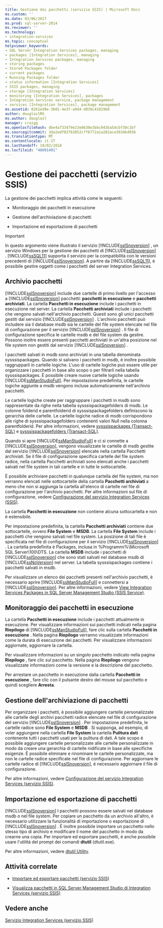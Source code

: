 ```yaml
---
title: Gestione dei pacchetti (servizio SSIS) | Microsoft Docs
ms.custom: ''
ms.date: 03/06/2017
ms.prod: sql-server-2014
ms.reviewer: ''
ms.technology:
- integration-services
ms.topic: conceptual
helpviewer_keywords:
- SQL Server Integration Services packages, managing
- packages [Integration Services], managing
- Integration Services packages, managing
- storing packages
- Stored Packages folder
- current packages
- Running Packages folder
- status information [Integration Services]
- SSIS packages, managing
- storage [Integration Services]
- monitoring [Integration Services], packages
- Integration Services service, package management
- services [Integration Services], package management
ms.assetid: 0261ed9e-3b01-4e37-a9d4-d039c41029b6
author: douglaslMS
ms.author: douglasl
manager: craigg
ms.openlocfilehash: dbe4a733479e23e8630e3bbc043ba5dcbf30c1bf
ms.sourcegitcommit: 3da2edf82763852cff6772a1a282ace3034b4936
ms.translationtype: MT
ms.contentlocale: it-IT
ms.lasthandoff: 10/02/2018
ms.locfileid: "48091491"
---
```

# <a name="package-management-ssis-service"></a>Gestione dei pacchetti (servizio SSIS)
  La gestione dei pacchetti implica attività come le seguenti:  
  
-   Monitoraggio dei pacchetti in esecuzione  
  
-   Gestione dell'archiviazione di pacchetti  
  
-   Importazione ed esportazione di pacchetti  
  
> [!IMPORTANT]  
>  In questo argomento viene illustrato il servizio [!INCLUDE[ssISnoversion](../../includes/ssisnoversion-md.md)] , un servizio Windows per la gestione dei pacchetti di [!INCLUDE[ssISnoversion](../../includes/ssisnoversion-md.md)] . [!INCLUDE[ssSQL11](../../includes/sssql11-md.md)] supporta il servizio per la compatibilità con le versioni precedenti di [!INCLUDE[ssISnoversion](../../includes/ssisnoversion-md.md)]. A partire da [!INCLUDE[ssSQL11](../../includes/sssql11-md.md)], è possibile gestire oggetti come i pacchetti del server Integration Services.  
  
## <a name="package-store"></a>Archivio pacchetti  
 [!INCLUDE[ssISnoversion](../../includes/ssisnoversion-md.md)] include due cartelle di primo livello per l'accesso a [!INCLUDE[ssISnoversion](../../includes/ssisnoversion-md.md)] pacchetti: **pacchetti in esecuzione** e **pacchetti archiviati**. La cartella **Pacchetti in esecuzione** include i pacchetti in esecuzione nel server. La cartella **Pacchetti archiviati** include i pacchetti che vengono salvati nell'archivio pacchetti. Questi sono gli unici pacchetti gestiti dal servizio [!INCLUDE[ssISnoversion](../../includes/ssisnoversion-md.md)] . L'archivio pacchetti può includere sia il database msdb sia le cartelle del file system elencate nel file di configurazione per il servizio [!INCLUDE[ssISnoversion](../../includes/ssisnoversion-md.md)] . Il file di configurazione specifica le cartelle msdb e del file system da gestire. Possono inoltre essere presenti pacchetti archiviati in un'altra posizione nel file system non gestiti dal servizio [!INCLUDE[ssISnoversion](../../includes/ssisnoversion-md.md)] .  
  
 I pacchetti salvati in msdb sono archiviati in una tabella denominata sysssispackages. Quando si salvano i pacchetti in msdb, è inoltre possibile raggrupparli in cartelle logiche. L'uso di cartelle logiche può essere utile per organizzare i pacchetti in base allo scopo o per filtrarli nella tabella sysssispackages. È possibile creare nuove cartelle logiche usando [!INCLUDE[ssManStudioFull](../../includes/ssmanstudiofull-md.md)]. Per impostazione predefinita, le cartelle logiche aggiunte a msdb vengono incluse automaticamente nell'archivio pacchetti.  
  
 Le cartelle logiche create per raggruppare i pacchetti in msdb sono rappresentate da righe nella tabella sysssispackagefolders di msdb. Le colonne folderid e parentfolderid di sysssispackagefolders definiscono la gerarchia delle cartelle. Le cartelle logiche radice di msdb corrispondono alle righe di sysssispackagefolders contenenti valori Null nella colonna parentfolderid. Per altre informazioni, vedere [sysssispackages &#40;Transact-SQL&#41;](/sql/relational-databases/system-tables/sysssispackages-transact-sql) e [sysssispackagefolders &#40;Transact-SQL&#41;](/sql/relational-databases/system-tables/sysssispackagefolders-transact-sql).  
  
 Quando si apre [!INCLUDE[ssManStudioFull](../../includes/ssmanstudiofull-md.md)] e ci si connette a [!INCLUDE[ssISnoversion](../../includes/ssisnoversion-md.md)], vengono visualizzate le cartelle di msdb gestite dal servizio [!INCLUDE[ssISnoversion](../../includes/ssisnoversion-md.md)] elencate nella cartella Pacchetti archiviati. Se il file di configurazione specifica cartelle del file system radice, nella cartella Pacchetti archiviati sono elencati anche i pacchetti salvati nel file system in tali cartelle e in tutte le sottocartelle.  
  
 È possibile archiviare pacchetti in qualunque cartella del file system, ma non verranno elencati nelle sottocartelle della cartella **Pacchetti archiviati** a meno che non si aggiunga la cartella all'elenco di cartelle nel file di configurazione per l'archivio pacchetti. Per altre informazioni sul file di configurazione, vedere [Configurazione del servizio Integration Services &#40;SSIS&#41;](integration-services-service-ssis-service.md).  
  
 La cartella **Pacchetti in esecuzione** non contiene alcuna sottocartella e non è estensibile.  
  
 Per impostazione predefinita, la cartella **Pacchetti archiviati** contiene due sottocartelle, ovvero **File System** e **MSDB**. La cartella **File System** include i pacchetti che vengono salvati nel file system. La posizione di tali file è specificata nel file di configurazione per il servizio [!INCLUDE[ssISnoversion](../../includes/ssisnoversion-md.md)] . La cartella predefinita è Packages, inclusa in %Programmi%\Microsoft SQL Server\100\DTS. La cartella **MSDB** include i pacchetti di [!INCLUDE[ssISnoversion](../../includes/ssisnoversion-md.md)] che sono stati salvati nel database msdb di [!INCLUDE[ssNoVersion](../../includes/ssnoversion-md.md)] nel server. La tabella sysssispackages contiene i pacchetti salvati in msdb.  
  
 Per visualizzare un elenco dei pacchetti presenti nell'archivio pacchetti, è necessario aprire [!INCLUDE[ssManStudioFull](../../includes/ssmanstudiofull-md.md)] e connettersi a [!INCLUDE[ssISnoversion](../../includes/ssisnoversion-md.md)]. Per altre informazioni, vedere [View Integration Services Packages in SQL Server Management Studio &#40;SSIS Service&#41;](../view-integration-services-packages-in-sql-server-management-studio-ssis-service.md).  
  
## <a name="monitoring-running-packages"></a>Monitoraggio dei pacchetti in esecuzione  
 La cartella **Pacchetti in esecuzione** include i pacchetti attualmente in esecuzione. Per visualizzare informazioni sui pacchetti indicati nella pagina **Riepilogo** di [!INCLUDE[ssManStudioFull](../../includes/ssmanstudiofull-md.md)], fare clic sulla cartella **Pacchetti in esecuzione** . Nella pagina **Riepilogo** verranno visualizzate informazioni come la durata di esecuzione dei pacchetti. Per visualizzare informazioni aggiornate, aggiornare la cartella.  
  
 Per visualizzare informazioni su un singolo pacchetto indicato nella pagina **Riepilogo** , fare clic sul pacchetto. Nella pagina **Riepilogo** vengono visualizzate informazioni come la versione e la descrizione del pacchetto.  
  
 Per arrestare un pacchetto in esecuzione dalla cartella **Pacchetti in esecuzione** , fare clic con il pulsante destro del mouse sul pacchetto e quindi scegliere **Arresta**.  
  
## <a name="managing-package-storage"></a>Gestione dell'archiviazione di pacchetti  
 Per organizzare i pacchetti, è possibile aggiungere cartelle personalizzate alle cartelle degli archivi pacchetti radice elencate nel file di configurazione del servizio [!INCLUDE[ssISnoversion](../../includes/ssisnoversion-md.md)] . Per impostazione predefinita, le cartelle radice sono **File System** e **MSDB** . Si supponga, ad esempio, di voler aggiungere nella cartella **File System** la cartella **Pulitura dati** contenente tutti i pacchetti usati per la pulitura di dati. A tale scopo è possibile aggiungere cartelle personalizzate alle cartelle personalizzate in modo da creare una gerarchia di cartelle nidificate in base alle specifiche esigenze. È possibile eliminare e rinominare le cartelle personalizzate, ma non le cartelle radice specificate nel file di configurazione. Per aggiornare le cartelle radice di [!INCLUDE[ssISnoversion](../../includes/ssisnoversion-md.md)], è necessario aggiornare il file di configurazione.  
  
 Per altre informazioni, vedere [Configurazione del servizio Integration Services &#40;servizio SSIS&#41;](../configuring-the-integration-services-service-ssis-service.md).  
  
## <a name="importing-and-exporting-packages"></a>Importazione ed esportazione di pacchetti  
 [!INCLUDE[ssISnoversion](../../includes/ssisnoversion-md.md)] I pacchetti possono essere salvati nel database msdb o nel file system. Per copiare un pacchetto da un archivio all'altro, è necessario utilizzare la funzionalità di importazione o esportazione di [!INCLUDE[ssISnoversion](../../includes/ssisnoversion-md.md)] . È inoltre possibile importare un pacchetto nello stesso tipo di archivio e modificare il nome del pacchetto in modo da crearne una copia. Per importare ed esportare pacchetti, è anche possibile usare l'utilità del prompt dei comandi **dtutil** (dtutil.exe).  
  
 Per altre informazioni, vedere [dtutil Utility](../dtutil-utility.md).  
  
## <a name="related-tasks"></a>Attività correlate  
  
-   [Importare ed esportare pacchetti &#40;servizio SSIS&#41;](../import-and-export-packages-ssis-service.md)  
  
-   [Visualizza pacchetti in SQL Server Management Studio di Integration Services &#40;servizio SSIS&#41;](../view-integration-services-packages-in-sql-server-management-studio-ssis-service.md)  
  
## <a name="see-also"></a>Vedere anche  
 [Servizio Integration Services &#40;servizio SSIS&#41;](integration-services-service-ssis-service.md)  
  
  
